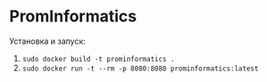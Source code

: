 # PromInformatics

Установка и запуск:

1. `sudo docker build -t prominformatics .`
2. `sudo docker run -t --rm -p 8080:8080 prominformatics:latest`
